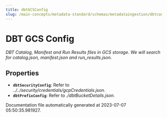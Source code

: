 ```yaml
---
title: dbtGCSConfig
slug: /main-concepts/metadata-standard/schemas/metadataingestion/dbtconfig/dbtgcsconfig
---
```


# DBT GCS Config

*DBT Catalog, Manifest and Run Results files in GCS storage. We will search for catalog.json, manifest.json and run_results.json.*

## Properties

- **`dbtSecurityConfig`**: Refer to *../../security/credentials/gcpCredentials.json*.
- **`dbtPrefixConfig`**: Refer to *./dbtBucketDetails.json*.


Documentation file automatically generated at 2023-07-07 05:50:35.981927.
